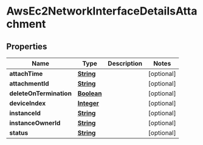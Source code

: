 

# AwsEc2NetworkInterfaceDetailsAttachment


## Properties

| Name | Type | Description | Notes |
|------------ | ------------- | ------------- | -------------|
|**attachTime** | [**String**](String.md) |  |  [optional] |
|**attachmentId** | [**String**](String.md) |  |  [optional] |
|**deleteOnTermination** | [**Boolean**](Boolean.md) |  |  [optional] |
|**deviceIndex** | [**Integer**](Integer.md) |  |  [optional] |
|**instanceId** | [**String**](String.md) |  |  [optional] |
|**instanceOwnerId** | [**String**](String.md) |  |  [optional] |
|**status** | [**String**](String.md) |  |  [optional] |



